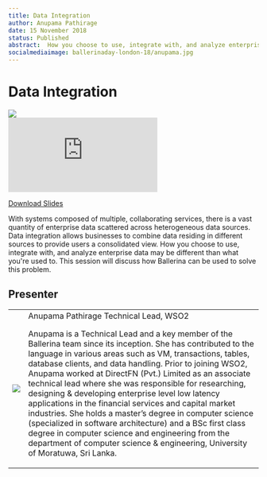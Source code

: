 ```yaml
---
title: Data Integration
author: Anupama Pathirage
date: 15 November 2018
status: Published
abstract:  How you choose to use, integrate with, and analyze enterprise data may be different than what you're used to. This session will discuss how Ballerina can be used to solve this problem.
socialmediaimage: ballerinaday-london-18/anupama.jpg
---
```

<script src="/js/ballerina-form.js?03"></script><link rel="stylesheet" href="/css/webinar-page.css"></link><link rel="stylesheet" href="/css/ballerinacon-page.css"></link>

<div class="col-xs-12 col-sm-12 col-md-9 col-lg-9" style="padding:0;">
<h1>Data Integration</h1>
</div>
<div class="col-xs-12 col-sm-12 col-md-3 col-lg-3" style="padding:0;">
<a href="/learn/events/ballerina-day-london-2018/" target="_blank"><img class="cInlineLogo" src="/img/ballerinaday-london-logo.png"/></a>
</div>
<div class="col-xs-12 col-sm-12 col-md-12 col-lg-12 cConVideoContainer">
<div class="embed-responsive embed-responsive-16by9">
<iframe class="embed-responsive-item" src="https://www.youtube.com/embed/4ss0yrSscL4" frameborder="0" allow="autoplay; encrypted-media" allowfullscreen></iframe>
</div>
</div>

<div class="clearfix"></div>

<a class="cBallerina-io-Home-main-download-button cGuidesDownloadButton cDownloadSlides" target="_blank" href="https://www.slideshare.net/ballerinaslides/data-integration-123581623">Download Slides</a>

<div class="clearfix"></div>

With systems composed of multiple, collaborating services, there is a vast quantity of enterprise data scattered across heterogeneous data sources. Data integration allows businesses to combine data residing in different sources to provide users a consolidated view. How you choose to use, integrate with, and analyze enterprise data may be different than what you're used to. This session will discuss how Ballerina can be used to solve this problem.

## Presenter

<table class="cWebinarPresenter">
    <tr>
        <td class="cWebinarPresenterPic"><img src="//wso2.cachefly.net/wso2/sites/all/images/wso2conasia18/new/anupama.png"/></td>
        <td class="cWebinarPresenterBio">
      <span class="cPresenterName">Anupama Pathirage</span>
      <span class="cPresenterTitle">Technical Lead, WSO2 </span>
       <p>Anupama is a Technical Lead and a key member of the Ballerina team since its inception. She has contributed to the language in various areas such as VM, transactions, tables, database clients, and data handling.  Prior to joining WSO2, Anupama worked at DirectFN (Pvt.) Limited as an associate technical lead where she was responsible for researching, designing & developing enterprise level low latency applications in the financial services and capital market industries. She holds a master’s degree in computer science (specialized in software architecture) and a BSc first class degree in computer science and engineering from the department of computer science & engineering, University of Moratuwa, Sri Lanka.</p></td>
    </tr>

</table>

</div>
</div>
